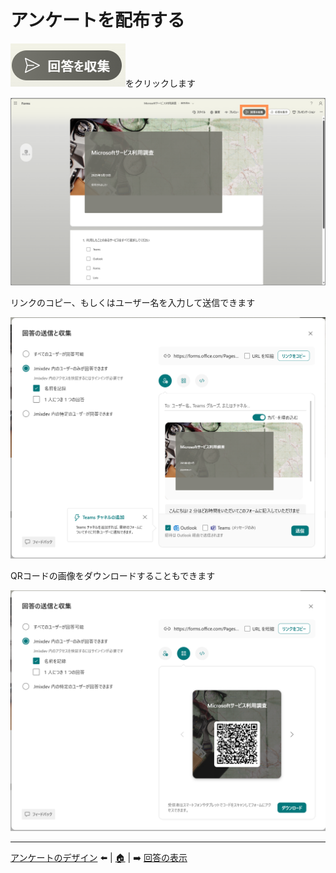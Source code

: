 # アンケートを配布する

![alt text](img/05_share/スライド18の画像.png)をクリックします

![alt text](img/05_share/スライド18の画像2.png)

リンクのコピー、もしくはユーザー名を入力して送信できます

![alt text](img/05_share/スライド19の画像.png)

QRコードの画像をダウンロードすることもできます

![alt text](img/05_share/スライド19の画像2.png)

---
[アンケートのデザイン](./04_design.md) ⬅️ | [🏠](README.md) | ➡️ [回答の表示](./06_showtheanswer.md)